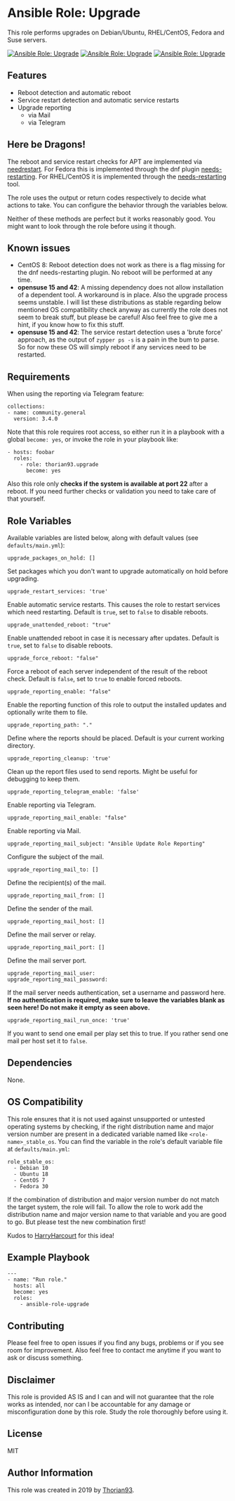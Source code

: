# Ansible Role: Upgrade

This role performs upgrades on Debian/Ubuntu, RHEL/CentOS, Fedora and Suse servers.

[![Ansible Role: Upgrade](https://img.shields.io/ansible/role/55149?style=flat-square)](https://galaxy.ansible.com/thorian93/upgrade)
[![Ansible Role: Upgrade](https://img.shields.io/ansible/quality/55149?style=flat-square)](https://galaxy.ansible.com/thorian93/upgrade)
[![Ansible Role: Upgrade](https://img.shields.io/ansible/role/d/55149?style=flat-square)](https://galaxy.ansible.com/thorian93/upgrade)

## Features

- Reboot detection and automatic reboot
- Service restart detection and automatic service restarts
- Upgrade reporting
  - via Mail
  - via Telegram

## Here be Dragons!

The reboot and service restart checks for APT are implemented via [needrestart](https://github.com/liske/needrestart). For Fedora this is implemented through the dnf plugin [needs-restarting](https://dnf-plugins-core.readthedocs.io/en/latest/needs_restarting.html).
For RHEL/CentOS it is implemented through the [needs-restarting](https://dnf-plugins-core.readthedocs.io/en/latest/needs_restarting.html) tool.

The role uses the output or return codes respectively to decide what actions to take. You can configure the behavior through the variables below.

Neither of these methods are perfect but it works reasonably good. You might want to look through the role before using it though.

## Known issues

- CentOS 8: Reboot detection does not work as there is a flag missing for the dnf needs-restarting plugin. No reboot will be performed at any time.
- **opensuse 15 and 42**: A missing dependency does not allow installation of a dependent tool. A workaround is in place. Also the upgrade process seems unstable. I will list these distributions as stable regarding below mentioned OS compatibility check anyway as currently the role does not seem to break stuff, but please be careful! Also feel free to give me a hint, if you know how to fix this stuff.
- **opensuse 15 and 42**: The service restart detection uses a 'brute force' approach, as the output of `zypper ps -s` is a pain in the bum to parse. So for now these OS will simply reboot if any services need to be restarted.

## Requirements

When using the reporting via Telegram feature: 

    collections:
    - name: community.general
      version: 3.4.0

Note that this role requires root access, so either run it in a playbook with a global `become: yes`, or invoke the role in your playbook like:

    - hosts: foobar
      roles:
        - role: thorian93.upgrade
          become: yes

Also this role only **checks if the system is available at port 22** after a reboot. If you need further checks or validation you need to take care of that yourself.

## Role Variables

Available variables are listed below, along with default values (see `defaults/main.yml`):

    upgrade_packages_on_hold: []

Set packages which you don't want to upgrade automatically on hold before upgrading.

    upgrade_restart_services: 'true'

Enable automatic service restarts. This causes the role to restart services which need restarting. Default is `true`, set to `false` to disable reboots.

    upgrade_unattended_reboot: "true"

Enable unattended reboot in case it is necessary after updates. Default is `true`, set to `false` to disable reboots.

    upgrade_force_reboot: "false"

Force a reboot of each server independent of the result of the reboot check. Default is `false`, set to `true` to enable forced reboots.

    upgrade_reporting_enable: "false"

Enable the reporting function of this role to output the installed updates and optionally write them to file.

    upgrade_reporting_path: "."

Define where the reports should be placed. Default is your current working directory.

    upgrade_reporting_cleanup: 'true'

Clean up the report files used to send reports. Might be useful for debugging to keep them.

    upgrade_reporting_telegram_enable: 'false'

Enable reporting via Telegram.

    upgrade_reporting_mail_enable: "false"

Enable reporting via Mail.

    upgrade_reporting_mail_subject: "Ansible Update Role Reporting"

Configure the subject of the mail.

    upgrade_reporting_mail_to: []

Define the recipient(s) of the mail.

    upgrade_reporting_mail_from: []

Define the sender of the mail.

    upgrade_reporting_mail_host: []

Define the mail server or relay.

    upgrade_reporting_mail_port: []

Define the mail server port.

    upgrade_reporting_mail_user:
    upgrade_reporting_mail_password:

If the mail server needs authentication, set a username and password here. **If no authentication is required, make sure to leave the variables blank as seen here! Do not make it empty as seen above.**


    upgrade_reporting_mail_run_once: 'true'

If you want to send one email per play set this to true. If you rather send one mail per host set it to `false`.

## Dependencies

None.

## OS Compatibility

This role ensures that it is not used against unsupported or untested operating systems by checking, if the right distribution name and major version number are present in a dedicated variable named like `<role-name>_stable_os`. You can find the variable in the role's default variable file at `defaults/main.yml`:

    role_stable_os:
      - Debian 10
      - Ubuntu 18
      - CentOS 7
      - Fedora 30

If the combination of distribution and major version number do not match the target system, the role will fail. To allow the role to work add the distribution name and major version name to that variable and you are good to go. But please test the new combination first!

Kudos to [HarryHarcourt](https://github.com/HarryHarcourt) for this idea!

## Example Playbook

    ---
    - name: "Run role."
      hosts: all
      become: yes
      roles:
        - ansible-role-upgrade

## Contributing

Please feel free to open issues if you find any bugs, problems or if you see room for improvement. Also feel free to contact me anytime if you want to ask or discuss something.

## Disclaimer

This role is provided AS IS and I can and will not guarantee that the role works as intended, nor can I be accountable for any damage or misconfiguration done by this role. Study the role thoroughly before using it.

## License

MIT

## Author Information

This role was created in 2019 by [Thorian93](http://thorian93.de/).
